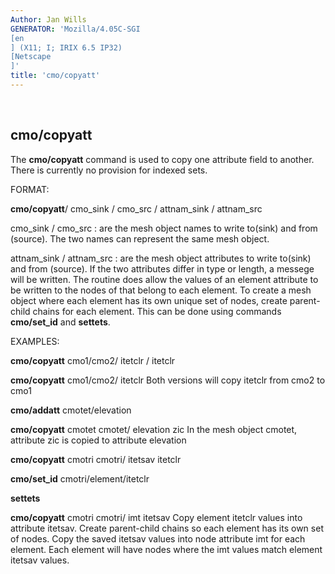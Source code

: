 ```yaml
---
Author: Jan Wills
GENERATOR: 'Mozilla/4.05C-SGI 
[en
] (X11; I; IRIX 6.5 IP32) 
[Netscape
]'
title: 'cmo/copyatt'
---
```


 

cmo/copyatt
-----------

 The **cmo/copyatt** command is used to copy one attribute field to
 another. There is currently no provision for indexed sets.







FORMAT:

 **cmo/copyatt**/ cmo\_sink / cmo\_src / attnam\_sink / attnam\_src



cmo\_sink / cmo\_src : are the mesh object names to write to(sink) and
from (source). The two names can represent the same mesh object.



attnam\_sink / attnam\_src : are the mesh object attributes to write
to(sink) and from (source). If the two attributes differ in type or
length, a messege will be written. The routine does allow the values of
an element attribute to be written to the nodes of that belong to each
element. To create a mesh object where each element has its own unique
set of nodes, create parent-child chains for each element. This can be
done using commands **cmo/set\_id** and **settets**.







EXAMPLES:

 **cmo/copyatt** cmo1/cmo2/ itetclr / itetclr

 **cmo/copyatt** cmo1/cmo2/ itetclr
 Both versions will copy itetclr from cmo2 to cmo1
 

 **cmo/addatt** cmotet/elevation

 **cmo/copyatt** cmotet cmotet/ elevation zic
 In the mesh object cmotet, attribute zic is copied to attribute
 elevation
 

 **cmo/copyatt** cmotri cmotri/ itetsav itetclr

 **cmo/set\_id** cmotri/element/itetclr

 **settets**

 **cmo/copyatt** cmotri cmotri/ imt itetsav
 Copy element itetclr values into attribute itetsav. Create
 parent-child chains so each element has its own set of nodes. Copy the
 saved itetsav values into node attribute imt for each element. Each
 element will have nodes where the imt values match element itetsav
 values.
 

